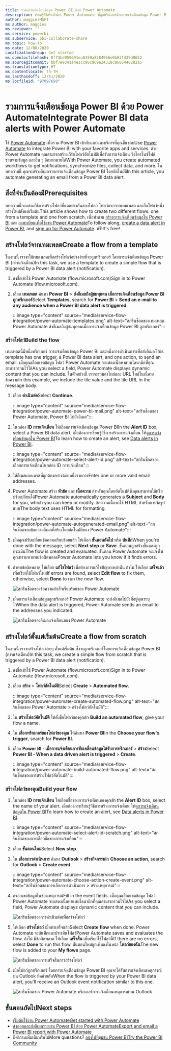 ```yaml
---
title: รวมการแจ้งเตือนข้อมูล Power BI ด้วย Power Automate
description: เรียนรู้วิธีสร้างโฟลว์ Power Automate ที่ถูกทริกเกอร์ด้วยการแจ้งเตือนข้อมูล Power BI
author: maggiesMSFT
ms.author: maggies
ms.reviewer: ''
ms.service: powerbi
ms.subservice: pbi-collaborate-share
ms.topic: how-to
ms.date: 12/08/2020
LocalizationGroup: Get started
ms.openlocfilehash: 8f73bd959691ea8359a8584966e0b83f439d8652
ms.sourcegitcommit: bbf7e9341a4e1cc96c969e24318c8605440282a5
ms.translationtype: HT
ms.contentlocale: th-TH
ms.lasthandoff: 12/11/2020
ms.locfileid: "97097650"
---
```

# <a name="integrate-power-bi-data-alerts-with-power-automate"></a><span data-ttu-id="49917-103">รวมการแจ้งเตือนข้อมูล Power BI ด้วย Power Automate</span><span class="sxs-lookup"><span data-stu-id="49917-103">Integrate Power BI data alerts with Power Automate</span></span>

<span data-ttu-id="49917-104">ใช้ [Power Automate](/power-automate/getting-started) เพื่อรวม Power BI เข้ากับแอปและบริการที่คุณชื่นชอบ</span><span class="sxs-lookup"><span data-stu-id="49917-104">Use [Power Automate](/power-automate/getting-started) to integrate Power BI with your favorite apps and services.</span></span> <span data-ttu-id="49917-105">ด้วย Power Automate คุณสามารถสร้างเวิร์กโฟลว์อัตโนมัติเพื่อรับการแจ้งเตือน ซิงโครไนซ์ไฟล์ รวบรวมข้อมูล และอื่น ๆ อีกมากมายได้</span><span class="sxs-lookup"><span data-stu-id="49917-105">With Power Automate, you create automated workflows to get notifications, synchronize files, collect data, and more.</span></span> <span data-ttu-id="49917-106">ในบทความนี้ คุณจะสร้างอีเมลจากการแจ้งเตือนข้อมูล Power BI โดยอัตโนมัติ</span><span class="sxs-lookup"><span data-stu-id="49917-106">In this article, you automate generating an email from a Power BI data alert.</span></span>

## <a name="prerequisites"></a><span data-ttu-id="49917-107">สิ่งที่จำเป็นต้องมี</span><span class="sxs-lookup"><span data-stu-id="49917-107">Prerequisites</span></span>
<span data-ttu-id="49917-108">บทความนี้จะแสดงวิธีการสร้างโฟลว์ที่แตกต่างกันสองโฟลว์ โฟลว์แรกจากเทมเพลต และอีกโฟลว์หนึ่งสร้างใหม่ตั้งแต่เริ่มต้น</span><span class="sxs-lookup"><span data-stu-id="49917-108">This article shows how to create two different flows: one from a template and one from scratch.</span></span> <span data-ttu-id="49917-109">เพื่อทำตาม [สร้างการแจ้งเตือนข้อมูลใน Power BI](../create-reports/service-set-data-alerts.md) และ [ลงทะเบียนเพื่อใช้งาน Power Automate](https://flow.microsoft.com/#home-signup)</span><span class="sxs-lookup"><span data-stu-id="49917-109">To follow along, [create a data alert in Power BI](../create-reports/service-set-data-alerts.md), and [sign up for Power Automate](https://flow.microsoft.com/#home-signup).</span></span> <span data-ttu-id="49917-110">ฟรี!</span><span class="sxs-lookup"><span data-stu-id="49917-110">It's free!</span></span>

## <a name="create-a-flow-from-a-template"></a><span data-ttu-id="49917-111">สร้างโฟลว์จากเทมเพลต</span><span class="sxs-lookup"><span data-stu-id="49917-111">Create a flow from a template</span></span>
<span data-ttu-id="49917-112">ในงานนี้ เราจะใช้เทมเพลตเพื่อสร้างโฟลว์อย่างง่ายที่จะถูกทริกเกอร์ โดยการแจ้งเตือนข้อมูล Power BI (การแจ้งเตือน)</span><span class="sxs-lookup"><span data-stu-id="49917-112">In this task, we use a template to create a simple flow that is triggered by a Power BI data alert (notification).</span></span>

1. <span data-ttu-id="49917-113">ลงชื่อเข้าใช้ Power Automate (flow.microsoft.com)</span><span class="sxs-lookup"><span data-stu-id="49917-113">Sign in to Power Automate (flow.microsoft.com).</span></span>
2. <span data-ttu-id="49917-114">เลือก **เทมเพลต** ค้นหา **Power BI** > **ส่งอีเมลถึงผู้ชมทุกคน เมื่อการแจ้งเตือนข้อมูล Power BI ถูกทริกเกอร์**</span><span class="sxs-lookup"><span data-stu-id="49917-114">Select **Templates**, search for **Power BI** > **Send an e-mail to any audience when a Power BI data alert is triggered**.</span></span>
   
    :::image type="content" source="media/service-flow-integration/power-automate-templates.png" alt-text="สกรีนช็อตของเทมเพลต Power Automate ส่งอีเมลถึงผู้ชมทุกคนเมื่อการแจ้งเตือนข้อมูล Power BI ถูกทริกเกอร์":::

### <a name="build-the-flow"></a><span data-ttu-id="49917-116">สร้างโฟลว์</span><span class="sxs-lookup"><span data-stu-id="49917-116">Build the flow</span></span>
<span data-ttu-id="49917-117">เทมเพลตนี้มีหนึ่งทริกเกอร์ การแจ้งเตือนข้อมูล Power BI และหนึ่งการดำเนินการเพื่อส่งอีเมล</span><span class="sxs-lookup"><span data-stu-id="49917-117">This template has one trigger, a Power BI data alert, and one action, to send an email.</span></span> <span data-ttu-id="49917-118">เมื่อคุณเลือกเขตข้อมูล โฟลว์ Power Automate จะแสดงเนื้อหาแบบไดนามิกที่คุณสามารถรวมไว้ได้</span><span class="sxs-lookup"><span data-stu-id="49917-118">As you select a field, Power Automate displays dynamic content that you can include.</span></span>  <span data-ttu-id="49917-119">ในตัวอย่างนี้ เราจะรวมค่าไทล์และ URL ไทล์ในเนื้อหาข้อความ</span><span class="sxs-lookup"><span data-stu-id="49917-119">In this example, we include the tile value and the tile URL in the message body.</span></span>

1. <span data-ttu-id="49917-120">เลือก **ดำเนินต่อ**</span><span class="sxs-lookup"><span data-stu-id="49917-120">Select **Continue**.</span></span>

    :::image type="content" source="media/service-flow-integration/power-automate-power-bi-mail.png" alt-text="สกรีนช็อตของ Power Automate, Power BI ไปยังอีเมล":::

1. <span data-ttu-id="49917-122">ในกล่อง **ID การแจ้งเตือน** ให้เลือกการแจ้งเตือนข้อมูล Power BI</span><span class="sxs-lookup"><span data-stu-id="49917-122">In the **Alert ID** box, select a Power BI data alert.</span></span> <span data-ttu-id="49917-123">เมื่อต้องการเรียนรู้วิธีการสร้างการแจ้งเตือน ให้ดู[การแจ้งเตือนข้อมูลใน Power BI](../create-reports/service-set-data-alerts.md)</span><span class="sxs-lookup"><span data-stu-id="49917-123">To learn how to create an alert, see [Data alerts in Power BI](../create-reports/service-set-data-alerts.md).</span></span>
   
    :::image type="content" source="media/service-flow-integration/power-automate-select-alert-id.png" alt-text="สกรีนช็อตของเลือกการแจ้งเตือนในกล่อง ID การแจ้งเตือน":::
2. <span data-ttu-id="49917-125">ใส่อีเมลแอดเดรสที่ถูกต้องอย่างน้อยหนึ่งรายการ</span><span class="sxs-lookup"><span data-stu-id="49917-125">Enter one or more valid email addresses.</span></span>

3. <span data-ttu-id="49917-126">Power Automate สร้าง **หัวข้อ** และ **เนื้อความ** สำหรับคุณโดยอัตโนมัติซึ่งคุณสามารถใช้หรือปรับเปลี่ยนได้</span><span class="sxs-lookup"><span data-stu-id="49917-126">Power Automate automatically generates a **Subject** and **Body** for you, which you can keep or modify.</span></span> <span data-ttu-id="49917-127">ข้อความเนื้อหาใช้ HTML สำหรับการจัดรูปแบบ</span><span class="sxs-lookup"><span data-stu-id="49917-127">The body text uses HTML for formatting.</span></span>

    :::image type="content" source="media/service-flow-integration/power-automate-autogenerated-email.png" alt-text="สกรีนช็อตของข้อความอีเมลที่สร้างโดยอัตโนมัติของ Power Automate":::

1. <span data-ttu-id="49917-129">เมื่อคุณปรับเปลี่ยนข้อความเรียบร้อยแล้ว ให้เลือก **ขั้นตอนถัดไป** หรือ **บันทึก**</span><span class="sxs-lookup"><span data-stu-id="49917-129">When you're done with the message, select **Next step** or **Save**.</span></span>  <span data-ttu-id="49917-130">ขั้นตอนถูกสร้างขึ้นและถูกประเมิน</span><span class="sxs-lookup"><span data-stu-id="49917-130">The flow is created and evaluated.</span></span>  <span data-ttu-id="49917-131">ขั้นตอน Power Automate จะแจ้งให้คุณทราบหากพบข้อผิดพลาด</span><span class="sxs-lookup"><span data-stu-id="49917-131">Power Automate lets you know if it finds errors.</span></span>
2. <span data-ttu-id="49917-132">ถ้าพบข้อผิดพลาด ให้เลือก **แก้ไขโฟลว์** เมื่อต้องการแก้ไขปัญหาเหล่านั้น ถ้าไม่ ให้เลือก **เสร็จแล้ว** เพื่อเรียกใช้โฟลว์ใหม่</span><span class="sxs-lookup"><span data-stu-id="49917-132">If errors are found, select **Edit flow** to fix them, otherwise, select **Done** to run the new flow.</span></span>
   
   ![สกรีนช็อตของข้อความสำเร็จเรียบร้อยของ Power Automate](media/service-flow-integration/power-bi-flow-running.png)
5. <span data-ttu-id="49917-134">เมื่อการแจ้งเตือนข้อมูลถูกทริกเกอร์ Power Automate จะส่งอีเมลไปยังที่อยู่คุณระบุไว้</span><span class="sxs-lookup"><span data-stu-id="49917-134">When the data alert is triggered, Power Automate sends an email to the addresses you indicated.</span></span>  
   
   ![สกรีนช็อตของอีเมลแจ้งเตือนของ Power Automate](media/service-flow-integration/power-bi-flow-email2.png)

## <a name="create-a-flow-from-scratch"></a><span data-ttu-id="49917-136">สร้างโฟลว์ตั้งแต่เริ่มต้น</span><span class="sxs-lookup"><span data-stu-id="49917-136">Create a flow from scratch</span></span>
<span data-ttu-id="49917-137">ในงานนี้ เราจะสร้างโฟลว์ง่ายๆ ตั้งแต่เริ่มต้น ซึ่งจะถูกทริกเกอร์โดยการแจ้งเตือนข้อมูล Power BI (การแจ้งเตือน)</span><span class="sxs-lookup"><span data-stu-id="49917-137">In this task, we create a simple flow from scratch that is triggered by a Power BI data alert (notification).</span></span>

1. <span data-ttu-id="49917-138">ลงชื่อเข้าใช้ Power Automate (flow.microsoft.com)</span><span class="sxs-lookup"><span data-stu-id="49917-138">Sign in to Power Automate (flow.microsoft.com).</span></span>
2. <span data-ttu-id="49917-139">เลือก **สร้าง** > **โฟลว์อัตโนมัติ**</span><span class="sxs-lookup"><span data-stu-id="49917-139">Select **Create** > **Automated flow**.</span></span>

    :::image type="content" source="media/service-flow-integration/power-automate-create-automated-flow.png" alt-text="สกรีนช็อตของ Power Automate > สร้างโฟลว์อัตโนมัติ":::   
3. <span data-ttu-id="49917-141">ใน **สร้างโฟลว์อัตโนมัติ** ให้ตั้งชื่อโฟลว์ของคุณ</span><span class="sxs-lookup"><span data-stu-id="49917-141">In **Build an automated flow**, give your flow a name.</span></span>
1. <span data-ttu-id="49917-142">ใน **เลือกทริกเกอร์ของโฟลว์ของคุณ** ให้ค้นหา **Power BI**</span><span class="sxs-lookup"><span data-stu-id="49917-142">In the **Choose your flow's trigger**, search for **Power BI**.</span></span>
1. <span data-ttu-id="49917-143">เลือก  **Power BI - เมื่อการแจ้งเตือนการขับเคลื่อนข้อมูลได้รับการทริกเกอร์** > **สร้าง**</span><span class="sxs-lookup"><span data-stu-id="49917-143">Select **Power BI - When a data driven alert is triggered** > **Create**.</span></span>

    :::image type="content" source="media/service-flow-integration/power-automate-build-automated-flow.png" alt-text="สกรีนช็อตของการสร้างโฟลว์อัตโนมัติ":::

### <a name="build-your-flow"></a><span data-ttu-id="49917-145">สร้างโฟลว์ของคุณ</span><span class="sxs-lookup"><span data-stu-id="49917-145">Build your flow</span></span>
1. <span data-ttu-id="49917-146">ในกล่อง **ID การแจ้งเตือน** ให้เลือกชื่อของการแจ้งเตือนของคุณ</span><span class="sxs-lookup"><span data-stu-id="49917-146">In the **Alert ID** box, select the name of your alert.</span></span> <span data-ttu-id="49917-147">เมื่อต้องการเรียนรู้วิธีการสร้างการแจ้งเตือน ให้ดู[การแจ้งเตือนข้อมูลใน Power BI](../create-reports/service-set-data-alerts.md)</span><span class="sxs-lookup"><span data-stu-id="49917-147">To learn how to create an alert, see [Data alerts in Power BI](../create-reports/service-set-data-alerts.md).</span></span>

    :::image type="content" source="media/service-flow-integration/power-automate-select-alert-id-scratch.png" alt-text="สกรีนช็อตของการเลือกชื่อของการแจ้งเตือน":::   

2. <span data-ttu-id="49917-149">เลือก **ขั้นตอนใหม่**</span><span class="sxs-lookup"><span data-stu-id="49917-149">Select **New step**.</span></span>
   
3. <span data-ttu-id="49917-150">ใน **เลือกการดำเนินการ** ค้นหา **Outlook** > **สร้างกิจกรรม**</span><span class="sxs-lookup"><span data-stu-id="49917-150">In **Choose an action**, search for **Outlook** > **Create event**.</span></span>

    :::image type="content" source="media/service-flow-integration/power-automate-choose-action-create-event.png" alt-text="สกรีนช็อตของการเลือกการดำเนินการ > สร้างเหตุการณ์":::   
4. <span data-ttu-id="49917-152">กรอกเขตข้อมูลในช่องเหตุการณ์</span><span class="sxs-lookup"><span data-stu-id="49917-152">Fill in the event fields.</span></span> <span data-ttu-id="49917-153">เมื่อคุณเลือกเขตข้อมูล โฟลว์ Power Automate จะแสดงเนื้อหาแบบไดนามิกที่คุณสามารถรวมไว้ได้</span><span class="sxs-lookup"><span data-stu-id="49917-153">As you select a field, Power Automate displays dynamic content that you can include.</span></span>
   
   ![สกรีนช็อตของการดำเนินต่อเพื่อสร้างโฟลว์](media/service-flow-integration/power-bi-flow-event.png)
5. <span data-ttu-id="49917-155">ให้เลือก **สร้างโฟลว์** เมื่อทำเสร็จแล้ว</span><span class="sxs-lookup"><span data-stu-id="49917-155">Select **Create flow** when done.</span></span>  <span data-ttu-id="49917-156">Power Automate จะบันทึกและประเมินโฟลว์</span><span class="sxs-lookup"><span data-stu-id="49917-156">Power Automate saves and evaluates the flow.</span></span> <span data-ttu-id="49917-157">ถ้าไม่ มีข้อผิดพลาด ให้เลือก **เสร็จสิ้น** เพื่อเรียกใช้โฟลว์นี้</span><span class="sxs-lookup"><span data-stu-id="49917-157">If there are no errors, select **Done** to run this flow.</span></span>  <span data-ttu-id="49917-158">ขั้นตอนใหม่ถูกเพิ่มลงในหน้า **โฟลว์ของฉัน**</span><span class="sxs-lookup"><span data-stu-id="49917-158">The new flow is added to your **My flows** page.</span></span>
   
   ![สกรีนช็อตของการเสร็จสิ้นการสร้างโฟลว์](media/service-flow-integration/power-bi-flow-running.png)
6. <span data-ttu-id="49917-160">เมื่อโฟลว์ถูกทริกเกอร์ โดยการแจ้งเตือนข้อมูล Power BI คุณจะได้รับการแจ้งเตือนเหตุการณ์บน Outlook ที่คล้ายกัน</span><span class="sxs-lookup"><span data-stu-id="49917-160">When the flow is triggered by your Power BI data alert, you'll receive an Outlook event notification similar to this one.</span></span>
   
    ![สกรีนช็อตของ Power Automate ทริกเกอร์การแจ้งเตือนเหตุการณ์บน Outlook](media/service-flow-integration/power-bi-flow-notice.png)

## <a name="next-steps"></a><span data-ttu-id="49917-162">ขั้นตอนถัดไป</span><span class="sxs-lookup"><span data-stu-id="49917-162">Next steps</span></span>
* [<span data-ttu-id="49917-163">เริ่มต้นใช้งาน Power Automate</span><span class="sxs-lookup"><span data-stu-id="49917-163">Get started with Power Automate</span></span>](/power-automate/getting-started/)
* [<span data-ttu-id="49917-164">ส่งออกและส่งอีเมลรายงาน Power BI ด้วย Power Automate</span><span class="sxs-lookup"><span data-stu-id="49917-164">Export and email a Power BI report with Power Automate</span></span>](service-automate-power-bi-report-export.md)
* <span data-ttu-id="49917-165">มีคำถามเพิ่มเติมหรือไม่</span><span class="sxs-lookup"><span data-stu-id="49917-165">More questions?</span></span> [<span data-ttu-id="49917-166">ลองไปที่ชุมชน Power BI</span><span class="sxs-lookup"><span data-stu-id="49917-166">Try the Power BI Community</span></span>](https://community.powerbi.com/)
